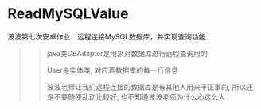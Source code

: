 # ReadMySQLValue
波波第七次安卓作业，远程连接MySQL数据库，并实现查询功能

>> java类DBAdapter是用来对数据库进行远程查询用的
>> 
>> User是实体类, 对应着数据库的每一行信息
>> 
>> 波波老师让我们远程连接的数据库是有其他人用来干正事的, 所以还是不要随便乱动比较好, 也不知道波波老师为什么心这么大
